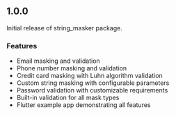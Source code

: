 ## 1.0.0

Initial release of string_masker package.

### Features
- Email masking and validation
- Phone number masking and validation
- Credit card masking with Luhn algorithm validation
- Custom string masking with configurable parameters
- Password validation with customizable requirements
- Built-in validation for all mask types
- Flutter example app demonstrating all features 